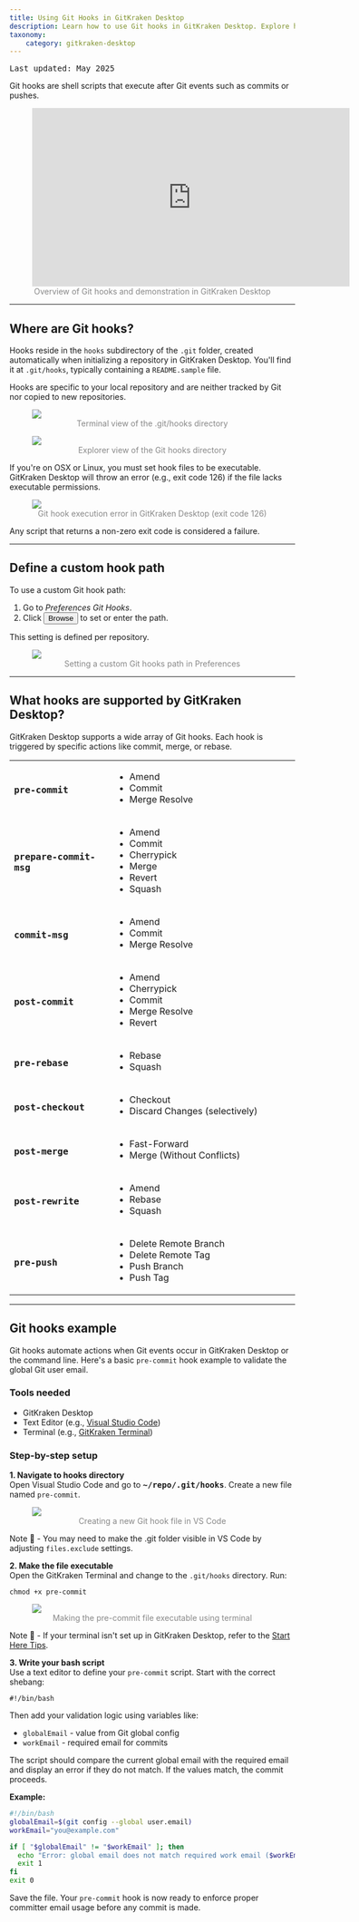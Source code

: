 ```yaml
---
title: Using Git Hooks in GitKraken Desktop
description: Learn how to use Git hooks in GitKraken Desktop. Explore hook locations, custom paths, supported hooks, and an example setup.
taxonomy:
    category: gitkraken-desktop
---
```


<kbd>Last updated: May 2025</kbd>

Git hooks are shell scripts that execute after Git events such as commits or pushes.

<figure>
<div class='embed-container embed-container--16-9'>
    <iframe width="560" height="315" src="https://www.youtube.com/embed/ZZgyILr-TjA?ecver=1" frameborder="0" allowfullscreen></iframe>
</div>
<figcaption style="text-align: center; color: #888">Overview of Git hooks and demonstration in GitKraken Desktop</figcaption>
</figure>

***

## Where are Git hooks?

Hooks reside in the `hooks` subdirectory of the `.git` folder, created automatically when initializing a repository in GitKraken Desktop. You'll find it at `.git/hooks`, typically containing a `README.sample` file.

Hooks are specific to your local repository and are neither tracked by Git nor copied to new repositories.

<figure>
<img src='/wp-content/uploads/terminal-hooks.png' srcset='/wp-content/uploads/terminal-hooks@2x.png 2x' class="help-center-img img-bordered" />
<figcaption style="text-align: center; color: #888">Terminal view of the .git/hooks directory</figcaption>
</figure>

<figure>
<img src='/wp-content/uploads/gkc_hook_location_explorer.png' srcset='/wp-content/uploads/gkc_hook_location_explorer@2x.png 2x' class="help-center-img img-bordered" />
<figcaption style="text-align: center; color: #888">Explorer view of the Git hooks directory</figcaption>
</figure>

If you're on OSX or Linux, you must set hook files to be executable. GitKraken Desktop will throw an error (e.g., exit code 126) if the file lacks executable permissions.

<figure>
<img src='/wp-content/uploads/gkc_hook_exit_error_126.png' srcset='/wp-content/uploads/gkc_hook_exit_error_126@2x.png 2x' class="help-center-img img-bordered" />
<figcaption style="text-align: center; color: #888">Git hook execution error in GitKraken Desktop (exit code 126)</figcaption>
</figure>

Any script that returns a non-zero exit code is considered a failure.

***

## Define a custom hook path

To use a custom Git hook path:

1. Go to <em class='context-menu'>Preferences <i class='fa fa-caret-right'></i> Git Hooks</em>.
2. Click <button class="button button--primary button--ui button--nolink">Browse</button> to set or enter the path.

This setting is defined per repository.

<figure>
<img src='/wp-content/uploads/git-hooks-pref-2025.png' srcset='/wp-content/uploads/git-hooks-pref-2025@2x.png 2x' class="help-center-img img-bordered" />
<figcaption style="text-align: center; color: #888">Setting a custom Git hooks path in Preferences</figcaption>
</figure>

***

## What hooks are supported by GitKraken Desktop?

GitKraken Desktop supports a wide array of Git hooks. Each hook is triggered by specific actions like commit, merge, or rebase.

<table class='table table--bordered table--shortcuts'>
  <tbody>
      <tr>
          <td style="width: 35%;"> <h3> <code>pre-commit</code></h3> </td>
          <td style="width: 65%;">
            <ul>
              <li>Amend</li>
              <li>Commit</li>
              <li>Merge Resolve</li>
            </ul>
          </td>
      </tr>
      <tr>
          <td style="width: 35%;"> <h3><code>prepare-commit-msg</code></h3> </td>
          <td style="width: 65%;">
            <ul>
              <li>Amend</li>
              <li>Commit</li>
              <li>Cherrypick</li>
              <li>Merge</li>
              <li>Revert</li>
              <li>Squash</li>
            </ul>
          </td>
      </tr>
      <tr>
          <td style="width: 35%;"> <h3> <code>commit-msg</code></h3> </td>
          <td style="width: 65%;">
            <ul>
              <li>Amend</li>
              <li>Commit</li>
              <li>Merge Resolve</li>
            </ul>
          </td>
      </tr>
      <tr>
          <td style="width: 35%;"> <h3> <code>post-commit</code></h3> </td>
          <td style="width: 65%;">
            <ul>
              <li>Amend</li>
              <li>Cherrypick</li>
              <li>Commit</li>
              <li>Merge Resolve</li>
              <li>Revert</li>
            </ul>
          </td>
      </tr>
      <tr>
          <td style="width: 35%;"> <h3> <code>pre-rebase</code></h3> </td>
          <td style="width: 65%;">
            <ul>
              <li>Rebase</li>
              <li>Squash</li>
            </ul>
          </td>
      </tr>
      <tr>
          <td style="width: 35%;"> <h3> <code>post-checkout</code></h3> </td>
          <td style="width: 65%;">
            <ul>
              <li>Checkout</li>
              <li>Discard Changes (selectively)</li>
            </ul>
          </td>
      </tr>
      <tr>
          <td style="width: 35%;"> <h3> <code>post-merge</code></h3> </td>
          <td style="width: 65%;">
            <ul>
              <li>Fast-Forward</li>
              <li>Merge (Without Conflicts)</li>
            </ul>
          </td>
      </tr>
      <tr>
          <td style="width: 35%;"> <h3> <code>post-rewrite</code></h3> </td>
          <td style="width: 65%;">
            <ul>
              <li>Amend</li>
              <li>Rebase</li>
              <li>Squash</li>
            </ul>
          </td>
      </tr>
      <tr>
          <td style="width: 35%;"> <h3> <code>pre-push</code></h3> </td>
          <td style="width: 65%;">
            <ul>
              <li>Delete Remote Branch</li>
              <li>Delete Remote Tag</li>
              <li>Push Branch</li>
              <li>Push Tag</li>
            </ul>
          </td>
      </tr>
  </tbody>
</table>


***

## Git hooks example

Git hooks automate actions when Git events occur in GitKraken Desktop or the command line. Here's a basic `pre-commit` hook example to validate the global Git user email.

### Tools needed
- GitKraken Desktop
- Text Editor (e.g., [Visual Studio Code](https://code.visualstudio.com/))
- Terminal (e.g., [GitKraken Terminal](https://help.gitkraken.com/gitkraken-desktop/terminal/))

### Step-by-step setup

**1. Navigate to hooks directory**  
Open Visual Studio Code and go to <kbd><strong>~/repo/.git/hooks</strong></kbd>. Create a new file named `pre-commit`.

<figure>
<img src='/wp-content/uploads/vscode-to-hooks.png' class="help-center-img img-bordered" />
<figcaption style="text-align: center; color: #888">Creating a new Git hook file in VS Code</figcaption>
</figure>

<div class='callout callout--warning'>
    <p>Note 📝 - You may need to make the .git folder visible in VS Code by adjusting <code>files.exclude</code> settings.</p>
</div>

**2. Make the file executable**  
Open the GitKraken Terminal and change to the `.git/hooks` directory. Run:

```
chmod +x pre-commit
```

<figure>
<img src='/wp-content/uploads/gkc-chmod-pre-commit.gif' class="help-center-img img-bordered" />
<figcaption style="text-align: center; color: #888">Making the pre-commit file executable using terminal</figcaption>
</figure>

<div class='callout callout--warning'>
    <p>Note 📝 - If your terminal isn't set up in GitKraken Desktop, refer to the <a href="/start-here/tips/#9-open-terminal">Start Here Tips</a>.</p>
</div>

**3. Write your bash script**  
Use a text editor to define your `pre-commit` script. Start with the correct shebang:

```
#!/bin/bash
```

Then add your validation logic using variables like:
- `globalEmail` - value from Git global config
- `workEmail` - required email for commits

The script should compare the current global email with the required email and display an error if they do not match. If the values match, the commit proceeds.

**Example:**

```bash
#!/bin/bash
globalEmail=$(git config --global user.email)
workEmail="you@example.com"

if [ "$globalEmail" != "$workEmail" ]; then
  echo "Error: global email does not match required work email ($workEmail)."
  exit 1
fi
exit 0
```

Save the file. Your `pre-commit` hook is now ready to enforce proper committer email usage before any commit is made.


